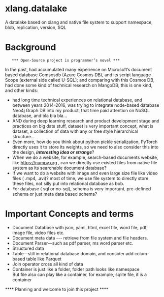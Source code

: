# xlang.datalake
A datalake based on xlang and native file system to support namespace, blob, replication, version, SQL
# Background  
       *** Open-Source project is programmer’s novel ***    
In the past, had accumulated many experience on Microsoft’s document based database Comsosdb (Azure Cosmos DB), and its script language Scope (external side called U-SQL); and comparing with this Cosmos DB, had done some kind of technical research on MangoDB; this is one  kind, and other kinds:  
- had long time technical experiences on relational database, and between years 2014-2016, was trying to integrate node-based database Neo4j Graph DB into my product, that time paid attention on NoSQL database, and bla bla bla…  
- AND during deep learning research and product development stage and practices on big data stuff, dataset is very important concept, what is dataset, a collection of data with any or free style hierarchical structure…  
- Even more, how do you think about python pickle serialization, PyTorch directly uses it to store its weights, so we need to also consider this into the design, ***interesting idea or strange***?  
- When we do a website, for example, search-based documents website, like https://numpy.org , can we directly use existed files from native file system as its searchable document database?   
- If we want to do a website with image and even large size file like video files ( .mp4, .avi)? most of time, we use file system to directly store these files, not silly put into relational database as bob.   
- For database ( sql or no-sql), schema is very important, pre-defined schema or just meta data based schema?  
# Important Concepts and terms  
- Document Database with json, yaml, html, excel file, word file, pdf, image file, video files etc.  
- Document meta data --- retrieve from file system and file headers.  
- Document Parser—such as pdf parser, ms word parser etc.  
- Structured data  
- Table—still in relational database domain, and consider add colum-based table like Parquet  
- Join operator cross all kind of data  
- Container is just like a folder, folder path looks like namespace  
But file also can play like a container, for example, sqlite file, it is a container  


**** Planning and welcome to join this project  ****  

